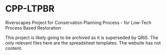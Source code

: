 # CPP-LTPBR
Riverscapes Project for Conservation Planning Process - for Low-Tech Process Based Restoration

This project is likely going to be archived as it is superseded by QRiS. The only relevant files here are the spreadsheet templates. The website has not content.
